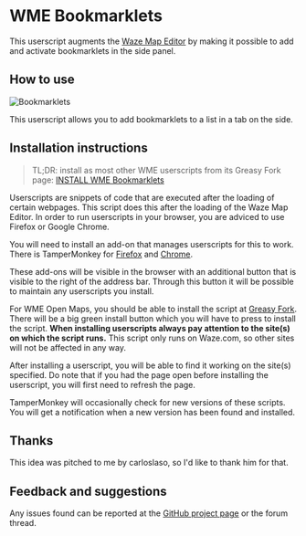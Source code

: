 # WME Bookmarklets

This userscript augments the [Waze Map Editor](https://www.waze.com/editor/) by making it possible to add and activate bookmarklets in the side panel.

## How to use

![Bookmarklets](https://tomputtemans.com/waze-scripts/images/Bookmarklet-sidebar.png)

This userscript allows you to add bookmarklets to a list in a tab on the side.

## Installation instructions

> TL;DR: install as most other WME userscripts from its Greasy Fork page: [INSTALL WME Bookmarklets](https://greasyfork.org/nl/scripts/20379-wme-bookmarklets)

Userscripts are snippets of code that are executed after the loading of certain webpages. This script does this after the loading of the Waze Map Editor. In order to run userscripts in your browser, you are adviced to use Firefox or Google Chrome.

You will need to install an add-on that manages userscripts for this to work. There is TamperMonkey for [Firefox](https://addons.mozilla.org/en-US/firefox/addon/tampermonkey/) and [Chrome](https://chrome.google.com/webstore/detail/tampermonkey/dhdgffkkebhmkfjojejmpbldmpobfkfo).

These add-ons will be visible in the browser with an additional button that is visible to the right of the address bar. Through this button it will be possible to maintain any userscripts you install.

For WME Open Maps, you should be able to install the script at [Greasy Fork](https://greasyfork.org/nl/scripts/20379-wme-bookmarklets). There will be a big green install button which you will have to press to install the script.
__When installing userscripts always pay attention to the site(s) on which the script runs.__ This script only runs on Waze.com, so other sites will not be affected in any way.

After installing a userscript, you will be able to find it working on the site(s) specified. Do note that if you had the page open before installing the userscript, you will first need to refresh the page.

TamperMonkey will occasionally check for new versions of these scripts. You will get a notification when a new version has been found and installed.

## Thanks

This idea was pitched to me by carloslaso, so I'd like to thank him for that.

## Feedback and suggestions

Any issues found can be reported at the [GitHub project page](https://github.com/Glodenox/wme-bookmarklets/issues) or the forum thread.
